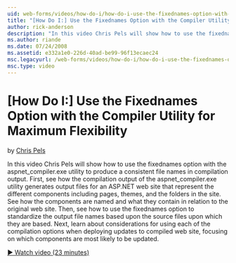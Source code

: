```yaml
---
uid: web-forms/videos/how-do-i/how-do-i-use-the-fixednames-option-with-the-compiler-utility-for-maximum-flexibility
title: "[How Do I:] Use the Fixednames Option with the Compiler Utility for Maximum Flexibility | Microsoft Docs"
author: rick-anderson
description: "In this video Chris Pels will show how to use the fixednames option with the aspnet_compiler.exe utility to produce a consistent file names in compilation ou..."
ms.author: riande
ms.date: 07/24/2008
ms.assetid: e332a1e0-226d-40ad-be99-96f13ecaec24
msc.legacyurl: /web-forms/videos/how-do-i/how-do-i-use-the-fixednames-option-with-the-compiler-utility-for-maximum-flexibility
msc.type: video
---
```

# [How Do I:] Use the Fixednames Option with the Compiler Utility for Maximum Flexibility

by [Chris Pels](https://twitter.com/chrispels)

In this video Chris Pels will show how to use the fixednames option with the aspnet\_compiler.exe utility to produce a consistent file names in compilation output. First, see how the compilation output of the aspnet\_compiler.exe utility generates output files for an ASP.NET web site that represent the different components including pages, themes, and the folders in the site. See how the components are named and what they contain in relation to the original web site. Then, see how to use the fixednames option to standardize the output file names based upon the source files upon which they are based. Next, learn about considerations for using each of the compilation options when deploying updates to compiled web site, focusing on which components are most likely to be updated.

[&#9654; Watch video (23 minutes)](https://channel9.msdn.com/Blogs/ASP-NET-Site-Videos/how-do-i-use-the-fixednames-option-with-the-compiler-utility-for-maximum-flexibility)
